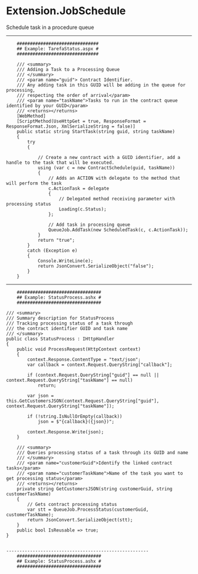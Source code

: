 # Extension.JobSchedule
Schedule task in a procedure queue

------------------------------------------------------
        ###############################
        ## Example: TarefaStatus.aspx #
		###############################
		
        /// <summary>
        /// Adding a Task to a Processing Queue
        /// </summary>
        /// <param name="guid"> Contract Identifier. 
        /// Any adding task in this GUID will be adding in the queue for processing, 
        /// respecting the order of arrival</param>
        /// <param name="taskName">Tasks to run in the contract queue identified by your GUID</param>
        /// <returns></returns>
        [WebMethod]
        [ScriptMethod(UseHttpGet = true, ResponseFormat = ResponseFormat.Json, XmlSerializeString = false)]
        public static string StartTask(string guid, string taskName)
        {
            try
            {

                // Create a new contract with a GUID identifier, add a handle to the task that will be executed.
                using (var c = new ContractSchedule(guid, taskName))
                {
                    // Adds an ACTION with delegate to the method that will perform the task
                    c.ActionTask = delegate
                    {
                        // Delegated method receiving parameter with processing status
                        Loading(c.Status);
                    };

                    // Add task in processing queue
                    QueueJob.AddTask(new ScheduledTask(c, c.ActionTask));
                }
                return "true";
            }
            catch (Exception e)
            {
                Console.WriteLine(e);
                return JsonConvert.SerializeObject("false");
            }
        }
		
------------------------------------------------------
        ################################
        ## Example: StatusProcess.ashx #
		################################		
		
    /// <summary>
    /// Summary description for StatusProcess
    /// Tracking processing status of a task through 
    /// the contract identifier GUID and task name
    /// </summary>
    public class StatusProcess : IHttpHandler
    {
        public void ProcessRequest(HttpContext context)
        {
            context.Response.ContentType = "text/json";
            var callback = context.Request.QueryString["callback"];

            if (context.Request.QueryString["guid"] == null || context.Request.QueryString["taskName"] == null)
                return;

            var json = this.GetCustomersJSON(context.Request.QueryString["guid"], context.Request.QueryString["taskName"]);

            if (!string.IsNullOrEmpty(callback))
                json = $"{callback}({json})";

            context.Response.Write(json);
        }

        /// <summary>
        /// Queries processing status of a task through its GUID and name
        /// </summary>
        /// <param name="customerGuid">Identify the linked contract tasks</param>
        /// <param name="customerTaskName">Name of the task you want to get processing status</param>
        /// <returns></returns>
        private string GetCustomersJSON(string customerGuid, string customerTaskName)
        {
            // Gets contract processing status
            var stt = QueueJob.ProcessStatus(customerGuid, customerTaskName);
            return JsonConvert.SerializeObject(stt);
        }
        public bool IsReusable => true;
    }

	
	------------------------------------------------------
        ################################
        ## Example: StatusProcess.ashx #
		################################		
		
		

